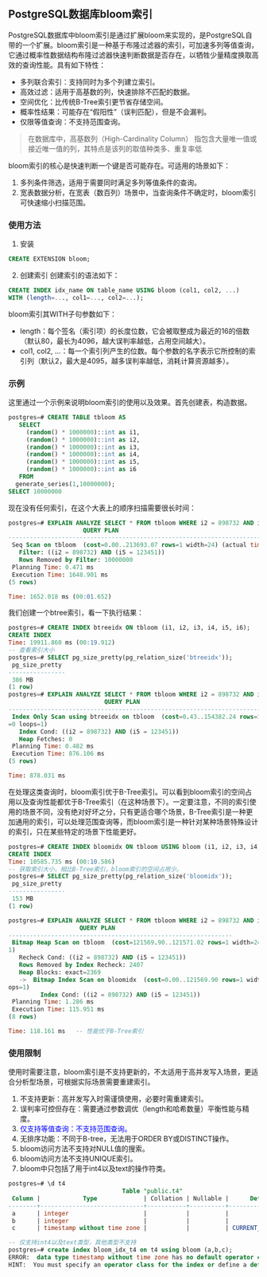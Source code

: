 ## PostgreSQL数据库bloom索引
PostgreSQL数据库中bloom索引是通过扩展bloom来实现的，是PostgreSQL自带的一个扩展。bloom索引是一种基于布隆过滤器的索引，可加速多列等值查询，它通过概率性数据结构布隆过滤器快速判断数据是否存在，以牺牲少量精度换取高效的查询性能。具有如下特性：
- 多列联合索引：支持同时为多个列建立索引。
- 高效过滤：适用于高基数的列，快速排除不匹配的数据。
- 空间优化：比传统B-Tree索引更节省存储空间。
- 概率性结果：可能存在“假阳性”（误判匹配），但是不会漏判。
- 仅限等值查询：不支持范围查询。

> 在数据库中，高基数列（High-Cardinality Column） 指包含大量唯一值或接近唯一值的列，其特点是该列的取值种类多、重复率低

bloom索引的核心是快速判断一个键是否可能存在。可适用的场景如下：
1. 多列条件筛选，适用于需要同时满足多列等值条件的查询。
2. 宽表数据分析，在宽表（数百列）场景中，当查询条件不确定时，bloom索引可快速缩小扫描范围。


### 使用方法

1. 安装
```sql
CREATE EXTENSION bloom;
```

2. 创建索引
创建索引的语法如下：
```sql
CREATE INDEX idx_name ON table_name USING bloom (col1, col2, ...)
WITH (length=..., col1=..., col2=...);
```
bloom索引其WITH子句参数如下：
- length：每个签名（索引项）的长度位数，它会被取整成为最近的16的倍数（默认80，最长为4096，越大误判率越低，占用空间越大）。
- col1, col2, ...：每一个索引列产生的位数。每个参数的名字表示它所控制的索引列（默认2，最大是4095，越多误判率越低，消耗计算资源越多）。

### 示例

这里通过一个示例来说明bloom索引的使用以及效果。首先创建表，构造数据。
```sql
postgres=# CREATE TABLE tbloom AS
   SELECT
     (random() * 1000000)::int as i1,
     (random() * 1000000)::int as i2,
     (random() * 1000000)::int as i3,
     (random() * 1000000)::int as i4,
     (random() * 1000000)::int as i5,
     (random() * 1000000)::int as i6
   FROM
  generate_series(1,10000000);
SELECT 10000000
```
现在没有任何索引，在这个大表上的顺序扫描需要很长时间：
```sql
postgres=# EXPLAIN ANALYZE SELECT * FROM tbloom WHERE i2 = 898732 AND i5 = 123451;
                     QUERY PLAN                                                 
--------------------------------------------------------------------------
 Seq Scan on tbloom  (cost=0.00..213693.07 rows=1 width=24) (actual time=1648.289..1648.290 rows=0 loops=1)
   Filter: ((i2 = 898732) AND (i5 = 123451))
   Rows Removed by Filter: 10000000
 Planning Time: 0.471 ms
 Execution Time: 1648.901 ms
(5 rows)

Time: 1652.018 ms (00:01.652)
```
我们创建一个btree索引，看一下执行结果：
```sql
postgres=# CREATE INDEX btreeidx ON tbloom (i1, i2, i3, i4, i5, i6);
CREATE INDEX
Time: 19911.860 ms (00:19.912)
-- 查看索引大小
postgres=# SELECT pg_size_pretty(pg_relation_size('btreeidx'));
 pg_size_pretty 
----------------
 386 MB
(1 row)
postgres=# EXPLAIN ANALYZE SELECT * FROM tbloom WHERE i2 = 898732 AND i5 = 123451;       
                           QUERY PLAN                                               
-------------------------------------------------------------------------
 Index Only Scan using btreeidx on tbloom  (cost=0.43..154382.24 rows=1 width=24) (actual time=876.070..876.071 rows
=0 loops=1)
   Index Cond: ((i2 = 898732) AND (i5 = 123451))
   Heap Fetches: 0
 Planning Time: 0.482 ms
 Execution Time: 876.106 ms
(5 rows)

Time: 878.031 ms
```
在处理这类查询时，bloom索引优于B-Tree索引。可以看到bloom索引的空间占用以及查询性能都优于B-Tree索引（在这种场景下）。一定要注意，不同的索引使用的场景不同，没有绝对好坏之分，只有更适合哪个场景，B-Tree索引是一种更加通用的索引，可以处理范围查询等，而bloom索引是一种针对某种场景特殊设计的索引，只在某些特定的场景下性能更好。
```sql
postgres=# CREATE INDEX bloomidx ON tbloom USING bloom (i1, i2, i3, i4, i5, i6);
CREATE INDEX
Time: 10585.735 ms (00:10.586)
-- 获取索引大小，相比B-Tree索引，bloom索引的空间占用少。
postgres=# SELECT pg_size_pretty(pg_relation_size('bloomidx'));
 pg_size_pretty 
----------------
 153 MB
(1 row)

postgres=# EXPLAIN ANALYZE SELECT * FROM tbloom WHERE i2 = 898732 AND i5 = 123451;
                    QUERY PLAN                                                  
---------------------------------------------------------------
 Bitmap Heap Scan on tbloom  (cost=121569.90..121571.02 rows=1 width=24) (actual time=115.898..115.899 rows=0 loops=
1)
   Recheck Cond: ((i2 = 898732) AND (i5 = 123451))
   Rows Removed by Index Recheck: 2407
   Heap Blocks: exact=2369
   ->  Bitmap Index Scan on bloomidx  (cost=0.00..121569.90 rows=1 width=0) (actual time=81.975..81.975 rows=2407 lo
ops=1)
         Index Cond: ((i2 = 898732) AND (i5 = 123451))
 Planning Time: 1.286 ms
 Execution Time: 115.951 ms
(8 rows)

Time: 118.161 ms   -- 性能优于B-Tree索引
```


### 使用限制
使用时需要注意，bloom索引是不支持更新的，不太适用于高并发写入场景，更适合分析型场景，可根据实际场景需要重建索引。

1. 不支持更新：高并发写入时需谨慎使用，必要时需重建索引。
2. 误判率可控但存在：需要通过参数调优（length和哈希数量）平衡性能与精度。
3. <font color=blue>仅支持等值查询：不支持范围查询。</font>
4. 无排序功能：不同于B-tree，无法用于ORDER BY或DISTINCT操作。
5. bloom访问方法不支持对NULL值的搜索。
6. bloom访问方法不支持UNIQUE索引。
7. bloom中只包括了用于int4以及text的操作符类。
```sql
postgres=# \d t4
                                Table "public.t4"
 Column |            Type             | Collation | Nullable |      Default      
--------+-----------------------------+-----------+----------+-------------------
 a      | integer                     |           |          | 
 b      | integer                     |           |          | 
 c      | timestamp without time zone |           |          | CURRENT_TIMESTAMP

-- 仅支持int4以及text类型，其他类型不支持
postgres=# create index bloom_idx_t4 on t4 using bloom (a,b,c);
ERROR:  data type timestamp without time zone has no default operator class for access method "bloom"
HINT:  You must specify an operator class for the index or define a default operator class for the data type.
```